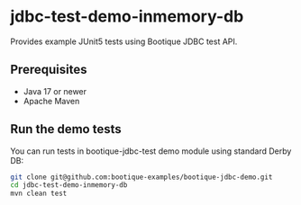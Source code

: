 # jdbc-test-demo-inmemory-db

Provides example JUnit5 tests using Bootique JDBC test API.

## Prerequisites
      
* Java 17 or newer
* Apache Maven
      
## Run the demo tests

You can run tests in bootique-jdbc-test demo module using standard Derby DB:
```bash  
git clone git@github.com:bootique-examples/bootique-jdbc-demo.git
cd jdbc-test-demo-inmemory-db
mvn clean test
```